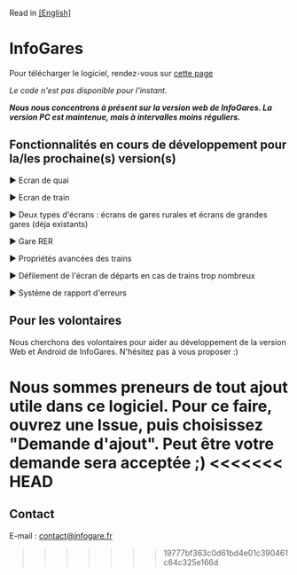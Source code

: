 Read in [[English]](https://github.com/Absolument-Oui/InfoGares/blob/main/README_en.md)

# InfoGares

Pour télécharger le logiciel, rendez-vous sur [cette page](https://github.com/Absolument-Oui/InfoGares/releases)

_Le code n'est pas disponible pour l'instant._

**_Nous nous concentrons à présent sur la version web de InfoGares. La version PC est maintenue, mais à intervalles moins réguliers._**

## Fonctionnalités en cours de développement pour la/les prochaine(s) version(s)
 
 ▶️ Ecran de quai
 
 ▶️ Ecran de train
 
 ▶️ Deux types d'écrans : écrans de gares rurales et écrans de grandes gares (déja existants)
 
 ▶️ Gare RER
 
 ▶️ Propriétés avancées des trains
 
 ▶️ Défilement de l'écran de départs en cas de trains trop nombreux
 
 ▶️ Système de rapport d'erreurs
 
## Pour les volontaires

Nous cherchons des volontaires pour aider au développement de la version Web et Android de InfoGares. N'hésitez pas à vous proposer :)

Nous sommes preneurs de tout ajout utile dans ce logiciel. Pour ce faire, ouvrez une Issue, puis choisissez "Demande d'ajout". Peut être votre demande sera acceptée ;)
<<<<<<< HEAD
=======

## Contact

E-mail : [contact@infogare.fr](mailto:contact@infogare.fr)
>>>>>>> 19777bf363c0d61bd4e01c390461c64c325e166d
